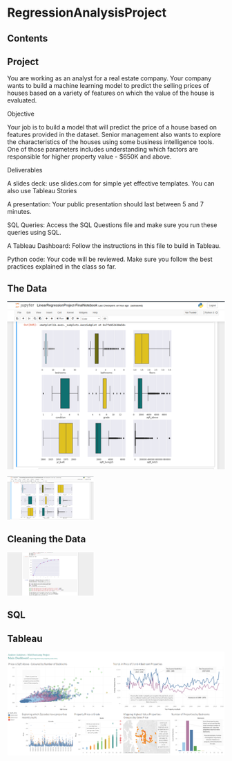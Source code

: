 # RegressionAnalysisProject

## Contents


## Project

You are working as an analyst for a real estate company. Your company wants to build a machine learning model to predict the selling prices of houses based on a variety of features on which the value of the house is evaluated.

Objective

Your job is to build a model that will predict the price of a house based on features provided in the dataset. Senior management also wants to explore the characteristics of the houses using some business intelligence tools. One of those parameters includes understanding which factors are responsible for higher property value - $650K and above.

Deliverables

A slides deck: use slides.com for simple yet effective templates. You can also use Tableau Stories

A presentation: Your public presentation should last between 5 and 7 minutes.

SQL Queries: Access the SQL Questions file and make sure you run these queries using SQL.

A Tableau Dashboard: Follow the instructions in this file to build in Tableau.

Python code: Your code will be reviewed. Make sure you follow the best practices explained in the class so far.


## The Data
![Alt text](Images/PythonPic3.png?raw=true "Data")

<img src="Images/PythonPic3.png" width="200" height="100">



## Cleaning the Data


<img src="Images/PythonPic2.png" width="200" height="100">

## SQL



## Tableau

![Alt text](Tableau/MainDashboard-Tableau.png?raw=true "MainDashboard")

